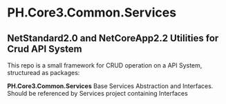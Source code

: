 ﻿# PH.Core3.Common.Services

## NetStandard2.0 and NetCoreApp2.2 Utilities for Crud API System

This repo is a small framework for CRUD operation on a API System, structuread as packages:


**PH.Core3.Common.Services**  Base Services Abstraction and Interfaces. Should be referenced by Services project containing Interfaces